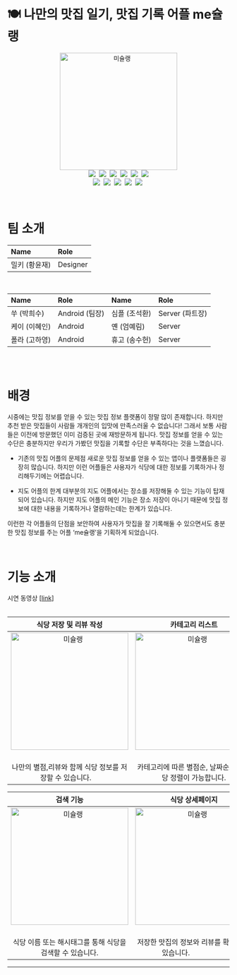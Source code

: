 # 🍽 나만의 맛집 일기, 맛집  기록 어플 me슐랭
<div align=center>
  <img width="266" alt="미슐랭" src="https://user-images.githubusercontent.com/83093525/156397092-3f29a231-0989-4232-8154-93f97fdff213.png">
</div>

<div align=center>
    <img src="https://img.shields.io/badge/Kotlin-7F52FF?style=flat-square&logo=Kotlin&logoColor=white"/></a>&nbsp;
    <img src="https://img.shields.io/badge/Java-007396?style=flat-square&logo=Java&logoColor=white"/></a>&nbsp;
    <img src="https://img.shields.io/badge/Android-3DDC84?style=flat-square&logo=Android&logoColor=white"/></a>&nbsp;
    <img src="https://img.shields.io/badge/Spring Boot-6DB33F?style=flat-square&logo=Spring Boot&logoColor=white"/></a>&nbsp;
    <img src="https://img.shields.io/badge/Gradle-02303A?style=flat-square&logo=Gradle&logoColor=white"></a>&nbsp;
    <img src="https://img.shields.io/badge/MySQL-4479A1?style=flat-square&logo=MySQL&logoColor=white"/></a></br>
    <img src="https://img.shields.io/badge/AWS-232F3E?style=flat-square&logo=Amazon AWS&logoColor=white"/></a>&nbsp;
    <img src="https://img.shields.io/badge/Redis-%23DD0031.svg?style=flat-square&logo=Redis&logoColor=white"></a>&nbsp;
    <img src="https://img.shields.io/badge/Figma-%23F24E1E.svg?style=flat-square&logo=Figma&logoColor=white"</a>&nbsp;
    <img src="https://img.shields.io/badge/Ubuntu-E95420?style=flat-square&logo=Ubuntu&logoColor=white"</a>&nbsp;
    <img src="https://img.shields.io/badge/Nginx-%23009639.svg?style=flat-square&logo=Nginx&logoColor=white"</a>&nbsp;



    


    
    
</div>
<br>
<br>

# 팀 소개
|Name|Role|
|:--|:--|
|밀키 (황윤재)|Designer|

<br>

|Name|Role|Name|Role|
|:--|:--|:--|:--|
|쑤 (박희수)|Android (팀장)|심플 (조석환)|Server (파트장)|
|케이 (이혜인)|Android|옌 (엄예림)|Server|
|폴라 (고하영)|Android|휴고 (송수헌)|Server|

<br>
<br>


# 배경
 시중에는 맛집 정보를 얻을 수 있는 맛집 정보 플랫폼이 정말 많이 존재합니다.  하지만 추천 받은 맛집들이 사람들 개개인의 입맛에 만족스러울 수 없습니다!  그래서 보통 사람들은 이전에 방문했던 이미 검증된 곳에 재방문하게 됩니다.  맛집 정보를 얻을 수 있는 수단은 충분하지만 우리가 가봤던 맛집을 기록할 수단은 부족하다는 것을 느꼈습니다.

 - 기존의 맛집 어플의 문제점
 새로운 맛집 정보를 얻을 수 있는 앱이나 플랫폼들은 굉장히 많습니다. 하지만 이런 어플들은 사용자가 식당에 대한 정보를 기록하거나 정리해두기에는 어렵습니다.

 - 지도 어플의 한계
대부분의 지도 어플에서는 장소를 저장해둘 수 있는 기능이 탑재되어 있습니다. 하지만 지도 어플의 메인 기능은 장소 저장이 아니기 때문에 맛집 정보에 대한 내용을 기록하거나 열람하는데는 한계가 있습니다.

이런한 각 어플들의 단점을 보안하여 사용자가 맛집을 잘 기록해둘 수 있으면서도 충분한 맛집 정보를 주는 어플 ‘me슐랭’을 기획하게 되었습니다.

<br>

# 기능 소개
시연 동영상 [[link](https://youtu.be/NiwcdXF6i1w)]  
<br>

|식당 저장 및 리뷰 작성|카테고리 리스트|
|:--:|:--:|
|<img width="266" alt="미슐랭" src="https://user-images.githubusercontent.com/83093525/156397618-0072f024-aa77-45ba-b3d2-31702c2197ef.png">&nbsp; |<img width="266" alt="미슐랭" src=https://user-images.githubusercontent.com/83093525/156397731-670f88c2-82ac-49a0-95ad-ae7ac3e0bb7a.png>&nbsp;|
|나만의 별점,리뷰와 함께 식당 정보를 저장할 수 있습니다.&nbsp;&nbsp;&nbsp;&nbsp;|카테고리에 따른 별점순, 날짜순으로 식당 정렬이 가능합니다.|

|검색 기능|식당 상세페이지|
|:--:|:--:|
|<img width="266" alt="미슐랭" src=https://user-images.githubusercontent.com/83093525/156398071-26066ea7-5673-4151-86c3-0f1d25016efa.png>&nbsp; |<img width="266" alt="미슐랭" src=https://user-images.githubusercontent.com/83093525/156398149-7cf7488e-a37c-4349-837d-c9db023c111e.png>&nbsp;|
|식당 이름 또는 해시태그를 통해 식당을 검색할 수 있습니다. |저장한 맛집의 정보와 리뷰를 확인할 수 있습니다.&nbsp;&nbsp;&nbsp;&nbsp;&nbsp;&nbsp;&nbsp;&nbsp;&nbsp;&nbsp;&nbsp;&nbsp;&nbsp;&nbsp;&nbsp;&nbsp;&nbsp;&nbsp;&nbsp;|
___
